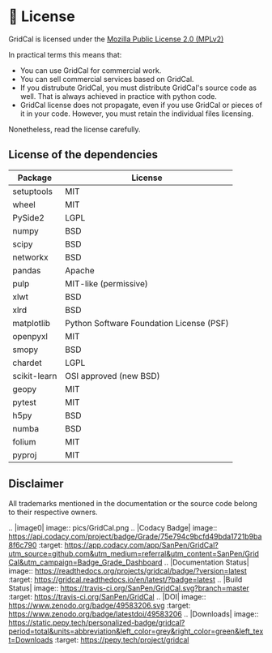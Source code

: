 # 📜 License


GridCal is licensed under the [Mozilla Public License 2.0 (MPLv2)](https://mozilla.org/MPL/2.0/) 

In practical terms this means that:

- You can use GridCal for commercial work.
- You can sell commercial services based on GridCal.
- If you distrubute GridCal, you must distribute GridCal's source code as well.
  That is always achieved in practice with python code.
- GridCal license does not propagate, even if you use GridCal or pieces of it in your code.
  However, you must retain the individual files licensing.

Nonetheless, read the license carefully.

## License of the dependencies


| Package      | License                                  |
|--------------|------------------------------------------|
| setuptools   | MIT                                      |
| wheel        | MIT                                      |
| PySide2      | LGPL                                     |
| numpy        | BSD                                      |
| scipy        | BSD                                      |
| networkx     | BSD                                      |
| pandas       | Apache                                   |
| pulp         | MIT-like (permissive)                    |
| xlwt         | BSD                                      |
| xlrd         | BSD                                      |
| matplotlib   | Python Software Foundation License (PSF) |
| openpyxl     | MIT                                      |
| smopy        | BSD                                      |
| chardet      | LGPL                                     |
| scikit-learn | OSI approved (new BSD)                   |
| geopy        | MIT                                      |
| pytest       | MIT                                      |
| h5py         | BSD                                      |
| numba        | BSD                                      |
| folium       | MIT                                      |
| pyproj       | MIT                                      |


## Disclaimer

All trademarks mentioned in the documentation or the source code belong
to their respective owners.

.. |image0| image:: pics/GridCal.png
.. |Codacy Badge| image:: https://api.codacy.com/project/badge/Grade/75e794c9bcfd49bda1721b9ba8f6c790
   :target: https://app.codacy.com/app/SanPen/GridCal?utm_source=github.com&utm_medium=referral&utm_content=SanPen/GridCal&utm_campaign=Badge_Grade_Dashboard
.. |Documentation Status| image:: https://readthedocs.org/projects/gridcal/badge/?version=latest
   :target: https://gridcal.readthedocs.io/en/latest/?badge=latest
.. |Build Status| image:: https://travis-ci.org/SanPen/GridCal.svg?branch=master
   :target: https://travis-ci.org/SanPen/GridCal
.. |DOI| image:: https://www.zenodo.org/badge/49583206.svg
   :target: https://www.zenodo.org/badge/latestdoi/49583206
.. |Downloads| image:: https://static.pepy.tech/personalized-badge/gridcal?period=total&units=abbreviation&left_color=grey&right_color=green&left_text=Downloads
   :target: https://pepy.tech/project/gridcal